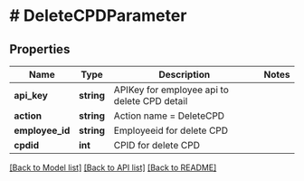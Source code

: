 # # DeleteCPDParameter

## Properties

Name | Type | Description | Notes
------------ | ------------- | ------------- | -------------
**api_key** | **string** | APIKey for employee api to delete CPD detail |
**action** | **string** | Action name &#x3D; DeleteCPD |
**employee_id** | **string** | Employeeid for delete CPD |
**cpdid** | **int** | CPID for delete CPD |

[[Back to Model list]](../../README.md#models) [[Back to API list]](../../README.md#endpoints) [[Back to README]](../../README.md)
